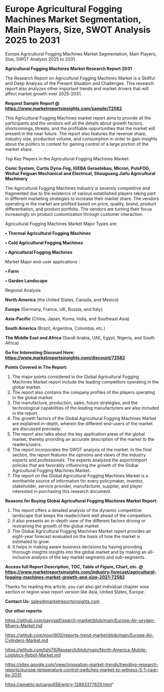 # Europe Agricultural Fogging Machines Market Segmentation, Main Players, Size, SWOT Analysis 2025 to 2031
Europe Agricultural Fogging Machines Market Segmentation, Main Players, Size, SWOT Analysis 2025 to 2031

<strong>Agricultural Fogging Machines Market Research Report 2031</strong>

The Research Report on Agricultural Fogging Machines Market is a Skillful and Deep Analysis of the Present Situation and Challenges. This research report also analyzes other important trends and market drivers that will affect market growth over 2025-2031.

<strong>Request Sample Report @ <a href=https://www.marketreportsinsights.com/sample/72582>https://www.marketreportsinsights.com/sample/72582</a></strong>

This Agricultural Fogging Machines market report aims to provide all the participants and the vendors will all the details about growth factors, shortcomings, threats, and the profitable opportunities that the market will present in the near future. The report also features the revenue share, industry size, production volume, and consumption in order to gain insights about the politics to contest for gaining control of a large portion of the market share.

Top Key Players in the Agricultural Fogging Machines Market:

<strong>Conic System, Curtis Dyna-Fog, IGEBA Geraetebau, Micron, PulsFOG, Weihai Feiguan Mechanical and Electrical, Shouguang Jiafu Agricultural Machinery</strong>

The Agricultural Fogging Machines Industry is severely competitive and fragmented due to the existence of various established players taking part in different marketing strategies to increase their market share. The vendors operating in the market are profiled based on price, quality, brand, product differentiation, and product portfolio. The vendors are turning their focus increasingly on product customization through customer interaction.

Agricultural Fogging Machines Market Major Types are:

<strong>• Thermal Agricultural Fogging Machines

• Cold Agricultural Fogging Machines

• Agricultural Fogging Machines</strong>

Market Major end-user applications :

<strong>• Farm

• Garden Landscape</strong>

Regional Analysis

</u><strong><b>North America</b></strong> (the United States, Canada, and Mexico)

<strong><b>Europe </b></strong>(Germany, France, UK, Russia, and Italy)

<strong><b>Asia-Pacific</b></strong> (China, Japan, Korea, India, and Southeast Asia)

<strong><b>South America</b></strong> (Brazil, Argentina, Colombia, etc.)

<strong><b>The Middle East and Africa</b></strong> (Saudi Arabia, UAE, Egypt, Nigeria, and South Africa)

<strong>Go For Interesting Discount Here: <a href=https://www.marketreportsinsights.com/discount/72582>https://www.marketreportsinsights.com/discount/72582</a></strong>

<strong>Points Covered in The Report:</strong>
<ol>
  <li>The major points considered in the Global Agricultural Fogging Machines Market report include the leading competitors operating in the global market.</li>
  <li>The report also contains the company profiles of the players operating in the global market.</li>
  <li>The manufacture, production, sales, future strategies, and the technological capabilities of the leading manufacturers are also included in the report.</li>
  <li>The growth factors of the Global Agricultural Fogging Machines Market are explained in-depth, wherein the different end-users of the market are discussed precisely.</li>
  <li>The report also talks about the key application areas of the global market, thereby providing an accurate description of the market to the readers/users.</li>
  <li>The report incorporates the SWOT analysis of the market. In the final section, the report features the opinions and views of the industry experts and professionals. The experts analyzed the export/import policies that are favorably influencing the growth of the Global Agricultural Fogging Machines Market.</li>
  <li>The report on the Global Agricultural Fogging Machines Market is a worthwhile source of information for every policymaker, investor, stakeholder, service provider, manufacturer, supplier, and player interested in purchasing this research document.</li>
</ol>
<strong>Reasons for Buying Global Agricultural Fogging Machines Market Report:</strong>

<ol>
  <li>The report offers a detailed analysis of the dynamic competitive landscape that keeps the reader/client well ahead of the competitors.</li>
  <li>It also presents an in-depth view of the different factors driving or restraining the growth of the global market.</li>
  <li>The Global Agricultural Fogging Machines Market report provides an eight-year forecast evaluated on the basis of how the market is estimated to grow.</li>
  <li>It helps in making aware business decisions by having providing thorough insights insights into the global market and by making an all-inclusive analysis of the key market segments and sub-segments.</li>
</ol>
<strong>Access full Report Description, TOC, Table of Figure, Chart, etc. @ <a href=https://www.marketreportsinsights.com/industry-forecast/agricultural-fogging-machines-market-growth-and-size-2021-72582>https://www.marketreportsinsights.com/industry-forecast/agricultural-fogging-machines-market-growth-and-size-2021-72582</a></strong>


Thanks for reading this article; you can also get individual chapter wise section or region wise report version like Asia, United States, Europe.

<strong>Contact Us:</strong>
sales@marketreportsinsights.com

<strong>Our other reports:</strong>

<a href=https://github.com/sayysaif/search-market/blob/main/Europe-Air-oxygen-Mixers-Market.md>https://github.com/sayysaif/search-market/blob/main/Europe-Air-oxygen-Mixers-Market.md</a>

<a href=https://github.com/noori900/reports-trend-market/blob/main/Europe-Air-Cylinders-Market.md>https://github.com/noori900/reports-trend-market/blob/main/Europe-Air-Cylinders-Market.md</a>

<a href=https://github.com/Ishi78/Research/blob/main/North-America-Mobile-Logistics-Robot-Market.md>https://github.com/Ishi78/Research/blob/main/North-America-Mobile-Logistics-Robot-Market.md</a>

<a href=https://sites.google.com/view/innovation-market-trends/trending-research-reports/europe-temperature-control-switches-market-to-witness-5-1-cagr-by-2031>https://sites.google.com/view/innovation-market-trends/trending-research-reports/europe-temperature-control-switches-market-to-witness-5-1-cagr-by-2031</a>

<a href=https://ameblo.jp/cargo656/entry-12893377629.html>https://ameblo.jp/cargo656/entry-12893377629.html</a>"
